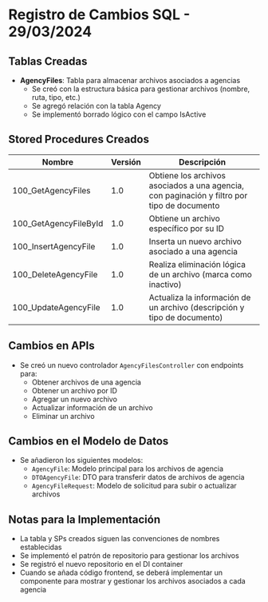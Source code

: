 # Registro de Cambios SQL - 29/03/2024

## Tablas Creadas

- **AgencyFiles**: Tabla para almacenar archivos asociados a agencias
  - Se creó con la estructura básica para gestionar archivos (nombre, ruta, tipo, etc.)
  - Se agregó relación con la tabla Agency
  - Se implementó borrado lógico con el campo IsActive

## Stored Procedures Creados

| Nombre                | Versión | Descripción                                                                                 |
| --------------------- | ------- | ------------------------------------------------------------------------------------------- |
| 100_GetAgencyFiles    | 1.0     | Obtiene los archivos asociados a una agencia, con paginación y filtro por tipo de documento |
| 100_GetAgencyFileById | 1.0     | Obtiene un archivo específico por su ID                                                     |
| 100_InsertAgencyFile  | 1.0     | Inserta un nuevo archivo asociado a una agencia                                             |
| 100_DeleteAgencyFile  | 1.0     | Realiza eliminación lógica de un archivo (marca como inactivo)                              |
| 100_UpdateAgencyFile  | 1.0     | Actualiza la información de un archivo (descripción y tipo de documento)                    |

## Cambios en APIs

- Se creó un nuevo controlador `AgencyFilesController` con endpoints para:
  - Obtener archivos de una agencia
  - Obtener un archivo por ID
  - Agregar un nuevo archivo
  - Actualizar información de un archivo
  - Eliminar un archivo

## Cambios en el Modelo de Datos

- Se añadieron los siguientes modelos:
  - `AgencyFile`: Modelo principal para los archivos de agencia
  - `DTOAgencyFile`: DTO para transferir datos de archivos de agencia
  - `AgencyFileRequest`: Modelo de solicitud para subir o actualizar archivos

## Notas para la Implementación

- La tabla y SPs creados siguen las convenciones de nombres establecidas
- Se implementó el patrón de repositorio para gestionar los archivos
- Se registró el nuevo repositorio en el DI container
- Cuando se añada código frontend, se deberá implementar un componente para mostrar y gestionar los archivos asociados a cada agencia
